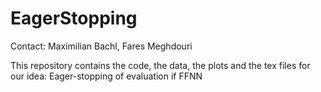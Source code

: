 # EagerStopping
Contact: Maximilian Bachl, Fares Meghdouri

This repository contains the code, the data, the plots and the tex files for our idea: Eager-stopping of evaluation if FFNN

